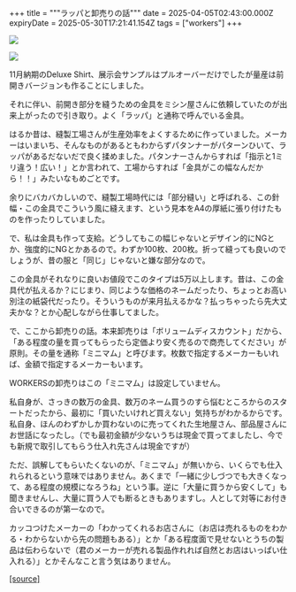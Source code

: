 +++
title = """ラッパと卸売りの話"""
date = 2025-04-05T02:43:00.000Z
expiryDate = 2025-05-30T17:21:41.154Z
tags = ["workers"]
+++
   

[![](https://blogger.googleusercontent.com/img/b/R29vZ2xl/AVvXsEiaF4KDr9LDdH7cTHoInxKJ1tlzSbesKTOXIOl1mzWtTtKPqk-LITmpmzeJS6-z7qJlEy5VX68RbSf4Jad2dSPcA0fRETNxDMfx2hWASPnj97Cnci9NJAM9rx5wezoISD-TyIsCah68VyIdnDNZ1KHE8wHoGJWVnAGBYIJmMBLYn-lUzJpAtjdtexrxAqc/s320/L1000380.JPG)](https://blogger.googleusercontent.com/img/b/R29vZ2xl/AVvXsEiaF4KDr9LDdH7cTHoInxKJ1tlzSbesKTOXIOl1mzWtTtKPqk-LITmpmzeJS6-z7qJlEy5VX68RbSf4Jad2dSPcA0fRETNxDMfx2hWASPnj97Cnci9NJAM9rx5wezoISD-TyIsCah68VyIdnDNZ1KHE8wHoGJWVnAGBYIJmMBLYn-lUzJpAtjdtexrxAqc/s9520/L1000380.JPG)

  

[![](https://blogger.googleusercontent.com/img/b/R29vZ2xl/AVvXsEgMYRVaoKl4J4S6KP-1_lAo8N47HiGAahpOkzKXJHcACnrxUl64gh8OWwWonxz5r9GVi_7YldOtoIA7nbUhXRvAzMA4qSFbl-bl5yOiNJwayFUeTXwbUDUjxpUl_4tunrEtTN3qg2pNuXMmboLVrWWIsv3DfZYKtD0hqcM6kbLixQhbYf6EBIfylociOZM/s320/L1000379.JPG)](https://blogger.googleusercontent.com/img/b/R29vZ2xl/AVvXsEgMYRVaoKl4J4S6KP-1_lAo8N47HiGAahpOkzKXJHcACnrxUl64gh8OWwWonxz5r9GVi_7YldOtoIA7nbUhXRvAzMA4qSFbl-bl5yOiNJwayFUeTXwbUDUjxpUl_4tunrEtTN3qg2pNuXMmboLVrWWIsv3DfZYKtD0hqcM6kbLixQhbYf6EBIfylociOZM/s9520/L1000379.JPG)

  

11月納期のDeluxe Shirt、展示会サンプルはプルオーバーだけでしたが量産は前開きバージョンも作ることにしました。

それに伴い、前開き部分を縫うための金具をミシン屋さんに依頼していたのが出来上がったので引き取り。よく「ラッパ」と通称で呼んでいる金具。

はるか昔は、縫製工場さんが生産効率をよくするために作っていました。メーカーはいまいち、そんなものがあるともわからずパタンナーがパターンひいて、ラッパがあるだないだで良く揉めました。パタンナーさんからすれば「指示と1ミリ違う！広い！」とか言われて、工場からすれば「金具がこの幅なんだから！！」みたいなもめごとです。

余りにバカバカしいので、縫製工場時代には「部分縫い」と呼ばれる、この針幅・この金具でこういう風に縫えます、という見本をA4の厚紙に張り付けたものを作ったりしていました。

で、私は金具も作って支給。どうしてもこの幅じゃないとデザイン的にNGとか、強度的にNGとかあるので。わずか100枚、200枚。折って縫っても良いのでしょうが、昔の服と「同じ」じゃないと嫌な部分なので。

この金具がそれなりに良いお値段でこのタイプは5万以上します。昔は、この金具代が払えるか？にじまり、同じような価格のネームだったり、ちょっとお高い別注の紙袋代だったり。そういうものが来月払えるかな？払っちゃったら先大丈夫かな？とか心配しながら仕事してました。

  

で、ここから卸売りの話。本来卸売りは「ボリュームディスカウント」だから、「ある程度の量を買ってもらったら定価より安く売るので商売してください」が原則。その量を通称「ミニマム」と呼びます。枚数で指定するメーカーもいれば、金額で指定するメーカーもいます。

WORKERSの卸売りはこの「ミニマム」は設定していません。

私自身が、さっきの数万の金具、数万のネーム買うのすら悩むところからのスタートだったから、最初に「買いたいけれど買えない」気持ちがわかるからです。私自身、ほんのわずかしか買わないのに売ってくれた生地屋さん、部品屋さんにお世話になったし。（でも最初金額が少ないうちは現金で買ってましたし、今でも新規で取引してもらう仕入れ先さんは現金ですが）

  

ただ、誤解してもらいたくないのが、「ミニマム」が無いから、いくらでも仕入れられるという意味ではありません。あくまで「一緒に少しづつでも大きくなって、ある程度の規模になろうね」という事。逆に「大量に買うから安くして」も聞きませんし、大量に買う人でも断るときもありますし。人として対等にお付き合いできるのが第一なので。

カッコつけたメーカーの「わかってくれるお店さんに（お店は売れるものをわかる・わからないから先の問題もある）」とか「ある程度面で見せないとうちの製品は伝わらないで（君のメーカーが売れる製品作れれば自然とお店はいっぱい仕入れる）」とかそんなこと言う気はありません。

[[source]](https://eworkers.blogspot.com/2025/04/blog-post.html)
